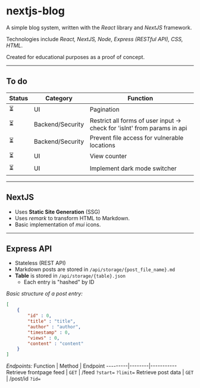 # nextjs-blog 

A simple blog system, written with the *React* library and *NextJS* framework. 

Technologies include *React, NextJS, Node, Express (RESTful API), CSS, HTML*.

Created for educational purposes as a proof of concept.

---

## To do 
Status | Category | Function
-------|----------|----------
⏳ | UI | Pagination
⏳ | Backend/Security | Restrict all forms of user input -> check for 'isInt' from params in api
⏳ | Backend/Security | Prevent file access for vulnerable locations 
⏳ | UI | View counter
⏳ | UI | Implement dark mode switcher

---

## NextJS
* Uses **Static Site Generation** (SSG)
* Uses *remark* to transform HTML to Markdown.
* Basic implementation of *mui* icons. 

---

## Express API
* Stateless (REST API)
* Markdown posts are stored in `/api/storage/{post_file_name}.md` 
* **Table** is stored in `/api/storage/{table}.json`
    * Each entry is "hashed" by ID 

*Basic structure of a post entry:*
```json
[
    {
        "id" : 0,
        "title" : "title",
        "author" : "author",
        "timestamp" : 0,
        "views" : 0,
        "content" : "content"
    }
]
```

*Endpoints:*
Function | Method | Endpoint
---------|--------|-----------
Retrieve frontpage feed | `GET` | /feed `?start=` `?limit=`
Retrieve post data | `GET` | /post/id `?id=`
